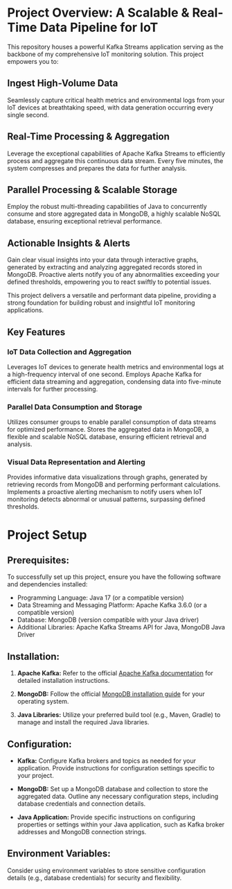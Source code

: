 # Project Overview: A Scalable & Real-Time Data Pipeline for IoT

This repository houses a powerful Kafka Streams application serving as the backbone of my comprehensive IoT monitoring solution. This project empowers you to:

## Ingest High-Volume Data

Seamlessly capture critical health metrics and environmental logs from your IoT devices at breathtaking speed, with data generation occurring every single second.

## Real-Time Processing & Aggregation

Leverage the exceptional capabilities of Apache Kafka Streams to efficiently process and aggregate this continuous data stream. Every five minutes, the system compresses and prepares the data for further analysis.

## Parallel Processing & Scalable Storage

Employ the robust multi-threading capabilities of Java to concurrently consume and store aggregated data in MongoDB, a highly scalable NoSQL database, ensuring exceptional retrieval performance.

## Actionable Insights & Alerts

Gain clear visual insights into your data through interactive graphs, generated by extracting and analyzing aggregated records stored in MongoDB. Proactive alerts notify you of any abnormalities exceeding your defined thresholds, empowering you to react swiftly to potential issues.

This project delivers a versatile and performant data pipeline, providing a strong foundation for building robust and insightful IoT monitoring applications.

## Key Features

### IoT Data Collection and Aggregation

Leverages IoT devices to generate health metrics and environmental logs at a high-frequency interval of one second. Employs Apache Kafka for efficient data streaming and aggregation, condensing data into five-minute intervals for further processing.

### Parallel Data Consumption and Storage

Utilizes consumer groups to enable parallel consumption of data streams for optimized performance. Stores the aggregated data in MongoDB, a flexible and scalable NoSQL database, ensuring efficient retrieval and analysis.

### Visual Data Representation and Alerting

Provides informative data visualizations through graphs, generated by retrieving records from MongoDB and performing performant calculations. Implements a proactive alerting mechanism to notify users when IoT monitoring detects abnormal or unusual patterns, surpassing defined thresholds.

# Project Setup

## Prerequisites:

To successfully set up this project, ensure you have the following software and dependencies installed:

- Programming Language: Java 17 (or a compatible version)
- Data Streaming and Messaging Platform: Apache Kafka 3.6.0 (or a compatible version)
- Database: MongoDB (version compatible with your Java driver)
- Additional Libraries: Apache Kafka Streams API for Java, MongoDB Java Driver

## Installation:

1. **Apache Kafka:**
   Refer to the official [Apache Kafka documentation](https://kafka.apache.org/quickstart) for detailed installation instructions.

2. **MongoDB:**
   Follow the official [MongoDB installation guide](https://www.mongodb.com/docs/manual/installation/) for your operating system.

3. **Java Libraries:**
   Utilize your preferred build tool (e.g., Maven, Gradle) to manage and install the required Java libraries.

## Configuration:

- **Kafka:**
  Configure Kafka brokers and topics as needed for your application. Provide instructions for configuration settings specific to your project.

- **MongoDB:**
  Set up a MongoDB database and collection to store the aggregated data. Outline any necessary configuration steps, including database credentials and connection details.

- **Java Application:**
  Provide specific instructions on configuring properties or settings within your Java application, such as Kafka broker addresses and MongoDB connection strings.

## Environment Variables:

Consider using environment variables to store sensitive configuration details (e.g., database credentials) for security and flexibility.
